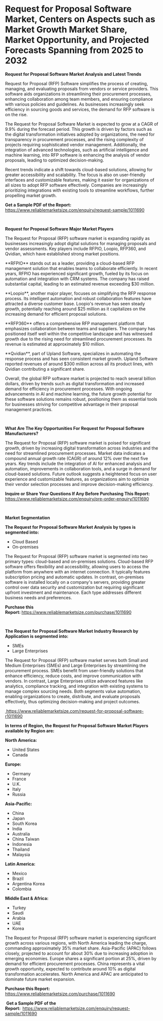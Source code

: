 <p><h1>Request for Proposal Software Market, Centers on Aspects such as Market Growth Market Share, Market Opportunity, and Projected Forecasts Spanning from 2025 to 2032</h1></p><p><strong>Request for Proposal Software Market Analysis and Latest Trends</strong></p>
<p><p>Request for Proposal (RFP) Software simplifies the process of creating, managing, and evaluating proposals from vendors or service providers. This software aids organizations in streamlining their procurement processes, enhancing collaboration among team members, and ensuring compliance with various policies and guidelines. As businesses increasingly seek efficiency in sourcing goods and services, the demand for RFP software is on the rise.</p><p>The Request for Proposal Software Market is expected to grow at a CAGR of 9.9% during the forecast period. This growth is driven by factors such as the digital transformation initiatives adopted by organizations, the need for transparency in procurement processes, and the rising complexity of projects requiring sophisticated vendor management. Additionally, the integration of advanced technologies, such as artificial intelligence and machine learning, into RFP software is enhancing the analysis of vendor proposals, leading to optimized decision-making.</p><p>Recent trends indicate a shift towards cloud-based solutions, allowing for greater accessibility and scalability. The focus is also on user-friendly interfaces and customizable features, making it easier for organizations of all sizes to adopt RFP software effectively. Companies are increasingly prioritizing integrations with existing tools to streamline workflows, further propelling market growth.</p></p>
<p><strong>Get a Sample PDF of the Report:&nbsp;</strong> <a href="https://www.reliablemarketsize.com/enquiry/request-sample/1011690?utm_campaign=3559&utm_medium=2&utm_source=Github&utm_content=ia&utm_term=18042025&utm_id=request-for-proposal-software">https://www.reliablemarketsize.com/enquiry/request-sample/1011690</a></p>
<p>&nbsp;</p>
<p><strong>Request for Proposal Software Major Market Players</strong></p>
<p><p>The Request for Proposal (RFP) software market is expanding rapidly as businesses increasingly adopt digital solutions for managing proposals and vendor assessments. Key players include RFPIO, Loopio, RFP360, and Qvidian, which have established strong market positions.</p><p>**RFPIO** stands out as a leader, providing a cloud-based RFP management solution that enables teams to collaborate efficiently. In recent years, RFPIO has experienced significant growth, fueled by its focus on automation and integration with CRM systems. The company has raised substantial capital, leading to an estimated revenue exceeding $30 million.</p><p>**Loopio**, another major player, focuses on simplifying the RFP response process. Its intelligent automation and robust collaboration features have attracted a diverse customer base. Loopio's revenue has seen steady growth, potentially reaching around $25 million as it capitalizes on the increasing demand for efficient proposal solutions.</p><p>**RFP360** offers a comprehensive RFP management platform that emphasizes collaboration between teams and suppliers. The company has positioned itself well within the competitive landscape and has witnessed growth due to the rising need for streamlined procurement processes. Its revenue is estimated at approximately $10 million.</p><p>**Qvidian**, part of Upland Software, specializes in automating the response process and has seen consistent market growth. Upland Software reported revenues of around $300 million across all its product lines, with Qvidian contributing a significant share.</p><p>Overall, the global RFP software market is projected to reach several billion dollars, driven by trends such as digital transformation and increased demand for efficiency in procurement processes. With ongoing advancements in AI and machine learning, the future growth potential for these software solutions remains robust, positioning them as essential tools for businesses striving for competitive advantage in their proposal management practices.</p></p>
<p>&nbsp;</p>
<p><strong>What Are The Key Opportunities For Request for Proposal Software Manufacturers?</strong></p>
<p><p>The Request for Proposal (RFP) software market is poised for significant growth, driven by increasing digital transformation across industries and the need for streamlined procurement processes. Market data indicates a compound annual growth rate (CAGR) of around 12% over the next five years. Key trends include the integration of AI for enhanced analysis and automation, improvements in collaboration tools, and a surge in demand for cloud-based solutions. Future outlook suggests a heightened focus on user experience and customizable features, as organizations aim to optimize their vendor selection processes and improve decision-making efficiency.</p></p>
<p><strong>Inquire or Share Your Questions If Any Before Purchasing This Report:</strong> <a href="https://www.reliablemarketsize.com/enquiry/pre-order-enquiry/1011690?utm_campaign=3559&utm_medium=2&utm_source=Github&utm_content=ia&utm_term=18042025&utm_id=request-for-proposal-software">https://www.reliablemarketsize.com/enquiry/pre-order-enquiry/1011690</a></p>
<p>&nbsp;</p>
<p><strong>Market Segmentation</strong></p>
<p><strong>The Request for Proposal Software Market Analysis by types is segmented into:</strong></p>
<p><ul><li>Cloud Based</li><li>On-premises</li></ul></p>
<p><p>The Request for Proposal (RFP) software market is segmented into two primary types: cloud-based and on-premises solutions. Cloud-based RFP software offers flexibility and accessibility, allowing users to access the platform from anywhere with an internet connection. It typically features subscription pricing and automatic updates. In contrast, on-premises software is installed locally on a company's servers, providing greater control over data security and customization but requiring significant upfront investment and maintenance. Each type addresses different business needs and preferences.</p></p>
<p><strong>Purchase this Report:&nbsp;</strong><a href="https://www.reliablemarketsize.com/purchase/1011690?utm_campaign=3559&utm_medium=2&utm_source=Github&utm_content=ia&utm_term=18042025&utm_id=request-for-proposal-software">https://www.reliablemarketsize.com/purchase/1011690</a></p>
<p>&nbsp;</p>
<p><strong>The Request for Proposal Software Market Industry Research by Application is segmented into:</strong></p>
<p><ul><li>SMEs</li><li>Large Enterprises</li></ul></p>
<p><p>The Request for Proposal (RFP) software market serves both Small and Medium Enterprises (SMEs) and Large Enterprises by streamlining the procurement process. SMEs benefit from user-friendly solutions that enhance efficiency, reduce costs, and improve communication with vendors. In contrast, Large Enterprises utilize advanced features like analytics, compliance tracking, and integration with existing systems to manage complex sourcing needs. Both segments value automation, enabling organizations to create, distribute, and evaluate proposals effectively, thus optimizing decision-making and project outcomes.</p></p>
<p><a href="https://www.reliablemarketsize.com/request-for-proposal-software-r1011690?utm_campaign=3559&utm_medium=2&utm_source=Github&utm_content=ia&utm_term=18042025&utm_id=request-for-proposal-software">&nbsp;https://www.reliablemarketsize.com/request-for-proposal-software-r1011690</a></p>
<p><strong>In terms of Region, the Request for Proposal Software Market Players available by Region are:</strong></p>
<p>
    <p> <strong> North America: </strong>
        <ul>
            <li>United States</li>
            <li>Canada</li>
        </ul>
        </p> 
    <p> <strong> Europe: </strong>
        <ul>
            <li>Germany</li>
            <li>France</li>
            <li>U.K.</li>
            <li>Italy</li>
            <li>Russia</li>
        </ul>
        </p> 
    <p> <strong> Asia-Pacific: </strong>
        <ul>
            <li>China</li>
            <li>Japan</li>
            <li>South Korea</li>
            <li>India</li>
            <li>Australia</li>
            <li>China Taiwan</li>
            <li>Indonesia</li>
            <li>Thailand</li>
            <li>Malaysia</li>
        </ul>
        </p> 
    <p> <strong> Latin America: </strong>
        <ul>
            <li>Mexico</li>
            <li>Brazil</li>
            <li>Argentina Korea</li>
            <li>Colombia</li>
        </ul>
        </p> 
    <p> <strong> Middle East & Africa: </strong>
        <ul>
            <li>Turkey</li>
            <li>Saudi</li>
            <li>Arabia</li>
            <li>UAE</li>
            <li>Korea</li>
        </ul>
    </p>
    </p>
<p><p>The Request for Proposal (RFP) software market is experiencing significant growth across various regions, with North America leading the charge, commanding approximately 35% market share. Asia-Pacific (APAC) follows closely, projected to account for about 30% due to increasing adoption in emerging economies. Europe shares a significant portion at 25%, driven by demand for efficient procurement processes. China represents a vital growth opportunity, expected to contribute around 10% as digital transformation accelerates. North America and APAC are anticipated to dominate future market expansion.</p></p>
<p><strong>Purchase this Report: </strong><a href="https://www.reliablemarketsize.com/purchase/1011690?utm_campaign=3559&utm_medium=2&utm_source=Github&utm_content=ia&utm_term=18042025&utm_id=request-for-proposal-software">https://www.reliablemarketsize.com/purchase/1011690</a></p>
<p>&nbsp;<strong>Get a Sample PDF of the Report:&nbsp;&nbsp;</strong><a href="https://www.reliablemarketsize.com/enquiry/request-sample/1011690?utm_campaign=3559&utm_medium=2&utm_source=Github&utm_content=ia&utm_term=18042025&utm_id=request-for-proposal-software">https://www.reliablemarketsize.com/enquiry/request-sample/1011690</a></p>
<p><strong></strong></p>
<p><p></p><p></p><p></p></p>